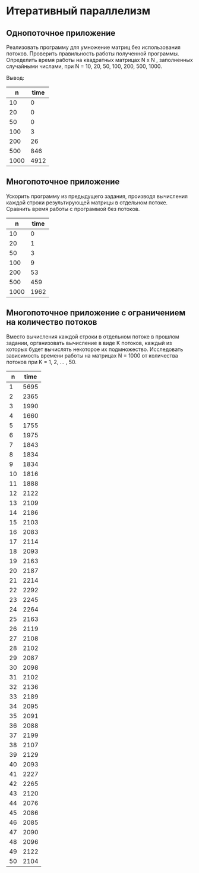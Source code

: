 # Итеративный параллелизм

## Однопоточное приложение

Реализовать программу для умножение матриц без использования потоков. Проверить правильность работы полученной
программы. Определить время работы на квадратных матрицах N x N , заполненных случайными числами, при N = 10, 20, 50,
100, 200, 500, 1000.

Вывод:

| n    | time |
|------|------|
| 10   | 0    |
| 20   | 0    |
| 50   | 0    |
| 100  | 3    |
| 200  | 26   |
| 500  | 846  |
| 1000 | 4912 |

## Многопоточное приложение

Ускорить программу из предыдущего задания, производя вычисления каждой строки результирующей матрицы в отдельном потоке.
Сравнить время работы с программой без потоков.

| n    | time |
|------|------|
| 10   | 0    |
| 20   | 1    |
| 50   | 3    |
| 100  | 9    |
| 200  | 53   |
| 500  | 459  |
| 1000 | 1962 |

## Многопоточное приложение с ограничением на количество потоков

Вместо вычисления каждой строки в отдельном потоке в прошлом задании, организовать вычисление в виде K потоков, каждый
из которых будет вычислять некоторое их подмножество. Исследовать зависимость времени работы на матрицах N = 1000 от
количества потоков при K = 1, 2, ... , 50.

| n  | time |
|----|------|
| 1  | 5695 |
| 2  | 2365 |
| 3  | 1990 |
| 4  | 1660 |
| 5  | 1755 |
| 6  | 1975 |
| 7  | 1843 |
| 8  | 1834 |
| 9  | 1834 |
| 10 | 1816 |
| 11 | 1888 |
| 12 | 2122 |
| 13 | 2109 |
| 14 | 2186 |
| 15 | 2103 |
| 16 | 2083 |
| 17 | 2114 |
| 18 | 2093 |
| 19 | 2163 |
| 20 | 2187 |
| 21 | 2214 |
| 22 | 2292 |
| 23 | 2245 |
| 24 | 2264 |
| 25 | 2163 |
| 26 | 2119 |
| 27 | 2108 |
| 28 | 2102 |
| 29 | 2087 |
| 30 | 2098 |
| 31 | 2102 |
| 32 | 2136 |
| 33 | 2189 |
| 34 | 2095 |
| 35 | 2091 |
| 36 | 2088 |
| 37 | 2199 |
| 38 | 2107 |
| 39 | 2129 |
| 40 | 2093 |
| 41 | 2227 |
| 42 | 2265 |
| 43 | 2120 |
| 44 | 2076 |
| 45 | 2086 |
| 46 | 2085 |
| 47 | 2090 |
| 48 | 2096 |
| 49 | 2122 |
| 50 | 2104 |
